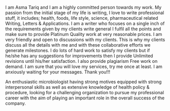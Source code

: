 I am Asma Tariq and I am a highly committed person towards my work. My passion from the initial stage of my life is writing, I love to write professional stuff, it includes; health, foods, life style, science, pharmaceutical related Writing, Letters & Applications. I am a writer who focuses on a single inch of the requirements given by my clients write general I fulfil all the points and make sure to provide Platinum Quality work at very reasonable prices. I am very friendly and open to discussions with my clients. This is why my clients discuss all the details with me and with these collaborative efforts we generate milestones. I do lots of hard work to satisfy my clients but if he/she has any suggestions for improvements then I provide Unlimited revisions until his/her satisfaction. I also provide plagiarism Free work on demand. I am sure that you will love my services, try me once at least. I am anxiously waiting for your messages. Thank you!!!

An enthusiastic microbiologist having strong motives equipped with strong interpersonal skills as well as extensive knowledge of health policy & procedure, looking for a challenging organization to pursue my professional career with the aim of playing an important role in the overall success of the company.
